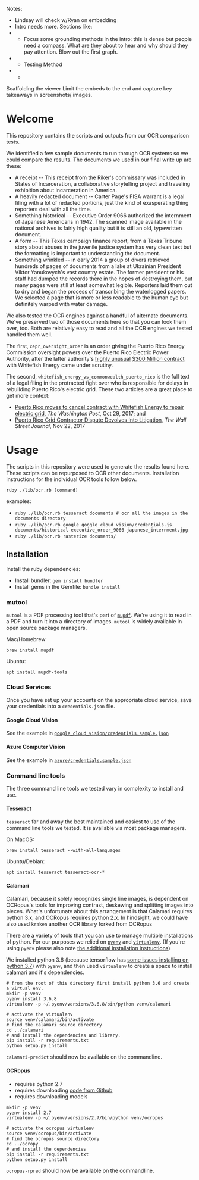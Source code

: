Notes:
* Lindsay will check w/Ryan on embedding
* Intro needs more. Sections like:
* * Focus some grounding methods in the intro: this is dense but people need a compass. What are they about to hear and why should they pay attention. Blow out the first graph.
* * Testing Method
* *

Scaffolding the viewer
Limit the embeds to the end and capture key takeaways in screenshots/ images.


# Welcome

This repository contains the scripts and outputs from our OCR comparison tests.

We identified a few sample documents to run through OCR systems so we could compare the results. The documents we used in our final write up are these:

+ A receipt -- This receipt from the Riker's commissary was included in States of Incarceration, a collaborative storytelling project and traveling exhibition about incarceration in America.
+ A heavily redacted document -- Carter Page's FISA warrant is a legal filing with a lot of redacted portions, just the kind of exasperating thing reporters deal with all the time.
+ Something historical -- Executive Order 9066 authorized the internment of Japanese Americans in 1942. The scanned image available in the national archives is fairly high quality but it is still an old, typewritten document.
+ A form -- This Texas campaign finance report, from a Texas Tribune story about abuses in the juvenile justice system has very clean text but the formatting is important to understanding the document.
+ Something wrinkled --  in early 2014 a group of divers retrieved hundreds of pages of documents from a lake at Ukrainian President Viktor Yanukovych's vast country estate. The former president or his staff had dumped the records there in the hopes of destroying them, but many pages were still at least somewhat legible. Reporters laid them out to dry and began the process of transcribing the waterlogged papers. We selected a page that is more or less readable to the human eye but definitely warped with water damage.

We also tested the OCR engines against a handful of alternate documents. We've preserved two of those documents here so that you can look them over, too. Both are relatively easy to read and all the OCR engines we tested handled them well.  

The first, `cepr_oversight_order`  is an order giving the Puerto Rico Energy Commission oversight powers over the Puerto Rico Electric Power Authority, after the latter authority's [highly unusual](https://www.reuters.com/article/us-usa-puertorico-power/tiny-montana-firms-puerto-rico-power-deal-draws-scrutiny-idUSKBN1CW1X1) [$300 Million contract](https://www.vox.com/policy-and-politics/2017/11/15/16648924/puerto-rico-whitefish-contract-congress-investigation) with Whitefish Energy came under scrutiny.

The second, `whitefish_energy_vs_commonwealth_puerto_rico` is the full text of a legal filing in the protracted fight over who is responsible for delays in rebuilding Puerto Rico's electric grid. These two articles are a great place to get more context:
* [Puerto Rico moves to cancel contract with Whitefish Energy to repair electric grid](https://www.washingtonpost.com/business/economy/puerto-rico-governor-says-contract-to-whitefish-company-should-be-canceled/2017/10/29/e5336cda-bcb8-11e7-97d9-bdab5a0ab381_story.html?utm_term=.685e693e654d), *The Washington Post*, Oct 29, 2017; and
* [Puerto Rico Grid Contractor Dispute Devolves Into Litigation](https://www.wsj.com/articles/puerto-rico-grid-contractor-dispute-devolves-into-litigation-1511396684), *The Wall Street Journal*, Nov 22, 2017

# Usage

The scripts in this repository were used to generate the results found here.  These scripts can be repurposed to OCR other documents.  Installation instructions for the individual OCR tools follow below.

`ruby ./lib/ocr.rb [command]`

examples: 

- `ruby ./lib/ocr.rb tesseract documents # ocr all the images in the documents directory`
- `ruby ./lib/ocr.rb google google_cloud_vision/credentials.js documents/historical-executive_order_9066-japanese_internment.jpg`
- `ruby ./lib/ocr.rb rasterize documents/`

## Installation

Install the ruby dependencies:

- Install bundler: `gem install bundler`
- Install gems in the Gemfile: `bundle install`

### mutool

`mutool` is a PDF processing tool that's part of [`mupdf`][mupdf].  We're using it to read in a PDF and turn it into a directory of images.  `mutool` is widely available in open source package managers.

Mac/Homebrew

`brew install mupdf`

Ubuntu: 

`apt install mupdf-tools`

[mupdf]: https://mupdf.com/docs/index.html

### Cloud Services

Once you have set up your accounts on the appropriate cloud service, save your credentials into a `credentials.json` file.

#### Google Cloud Vision

See the example in [`google_cloud_vision/credentials.sample.json`](https://github.com/factful/ocr_testing/blob/master/google_cloud_vision/credentials.sample.json)

#### Azure Computer Vision

See the example in [`azure/credentials.sample.json`](https://github.com/factful/ocr_testing/blob/master/azure/credentials.sample.json)

### Command line tools

The three command line tools we tested vary in complexity to install and use.  

#### Tesseract

`tesseract` far and away the best maintained and easiest to use of the command line tools we tested.  It is available via most package managers.

On MacOS:

`brew install tesseract --with-all-languages`

Ubuntu/Debian:

`apt install tesseract tesseract-ocr-*`

#### Calamari

Calamari, because it solely recognizes single line images, is dependent on OCRopus's tools for improving contrast, deskewing and splitting images into pieces.  What's unfortunate about this arrangement is that Calamari requires python 3.x, and OCRopus requires python 2.x.  In hindsight, we could have also used `kraken` another OCR library forked from OCRopus

There are a variety of tools that you can use to manage multiple installations of python.  For our purposes we relied on [`pyenv`][pyenv] and [`virtualenv`][virtualenv].  (If you're using `pyenv` please also note [the additional installation instructions](https://github.com/pyenv/pyenv/wiki#suggested-build-environment))

We installed python 3.6 (because tensorflow has [some issues installing on python 3.7](https://github.com/tensorflow/tensorflow/issues/17022)) with `pyenv`, and then used `virtualenv` to create a space to install calamari and it's dependencies.

```
# from the root of this directory first install python 3.6 and create a virtual env.
mkdir -p venv
pyenv install 3.6.8
virtualenv -p ~/.pyenv/versions/3.6.8/bin/python venv/calamari
```

```
# activate the virtualenv
source venv/calamari/bin/activate
# find the calamari source directory
cd ../calamari
# and install the dependencies and library.
pip install -r requirements.txt
python setup.py install
```

`calamari-predict` should now be available on the commandline.

#### OCRopus

- requires python 2.7
- requires downloading [code from Github](https://github.com/tmbdev/ocropy)
- requires downloading models

```
mkdir -p venv
pyenv install 2.7
virtualenv -p ~/.pyenv/versions/2.7/bin/python venv/ocropus
``` 

```
# activate the ocropus virtualenv
source venv/ocropus/bin/activate
# find the ocropus source directory
cd ../ocropy
# and install the dependencies
pip install -r requirements.txt
python setup.py install
```

`ocropus-rpred` should now be available on the commandline.


[pyenv]: https://github.com/pyenv/pyenv
[virtualenv]: https://virtualenv.pypa.io/en/latest/